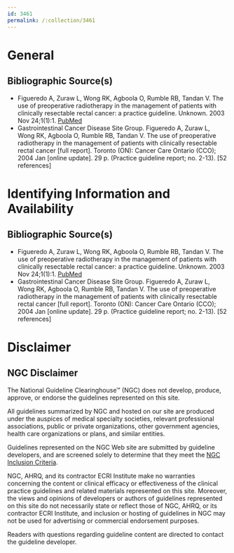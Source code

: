 ```yaml
---
id: 3461
permalink: /:collection/3461
---
```


# General

## Bibliographic Source(s)

- Figueredo A, Zuraw L, Wong RK, Agboola O, Rumble RB, Tandan V. The use of preoperative radiotherapy in the management of patients with clinically resectable rectal cancer: a practice guideline. Unknown. 2003 Nov 24;1(1):1. [ PubMed ](http://www.ncbi.nlm.nih.gov/entrez/query.fcgi?cmd=Retrieve&db=pubmed&dopt=Abstract&list_uids=14633275)
- Gastrointestinal Cancer Disease Site Group. Figueredo A, Zuraw L, Wong RK, Agboola O, Rumble RB, Tandan V. The use of preoperative radiotherapy in the management of patients with clinically resectable rectal cancer [full report]. Toronto (ON): Cancer Care Ontario (CCO); 2004 Jan [online update]. 29 p. (Practice guideline report; no. 2-13). [52 references]

# Identifying Information and Availability

## Bibliographic Source(s)

- Figueredo A, Zuraw L, Wong RK, Agboola O, Rumble RB, Tandan V. The use of preoperative radiotherapy in the management of patients with clinically resectable rectal cancer: a practice guideline. Unknown. 2003 Nov 24;1(1):1. [ PubMed ](http://www.ncbi.nlm.nih.gov/entrez/query.fcgi?cmd=Retrieve&db=pubmed&dopt=Abstract&list_uids=14633275)
- Gastrointestinal Cancer Disease Site Group. Figueredo A, Zuraw L, Wong RK, Agboola O, Rumble RB, Tandan V. The use of preoperative radiotherapy in the management of patients with clinically resectable rectal cancer [full report]. Toronto (ON): Cancer Care Ontario (CCO); 2004 Jan [online update]. 29 p. (Practice guideline report; no. 2-13). [52 references]

# Disclaimer

## NGC Disclaimer

The National Guideline Clearinghouse™ (NGC) does not develop, produce, approve, or endorse the guidelines represented on this site.

All guidelines summarized by NGC and hosted on our site are produced under the auspices of medical specialty societies, relevant professional associations, public or private organizations, other government agencies, health care organizations or plans, and similar entities.

Guidelines represented on the NGC Web site are submitted by guideline developers, and are screened solely to determine that they meet the [NGC Inclusion Criteria](/help-and-about/summaries/inclusion-criteria).

NGC, AHRQ, and its contractor ECRI Institute make no warranties concerning the content or clinical efficacy or effectiveness of the clinical practice guidelines and related materials represented on this site. Moreover, the views and opinions of developers or authors of guidelines represented on this site do not necessarily state or reflect those of NGC, AHRQ, or its contractor ECRI Institute, and inclusion or hosting of guidelines in NGC may not be used for advertising or commercial endorsement purposes.

Readers with questions regarding guideline content are directed to contact the guideline developer.

